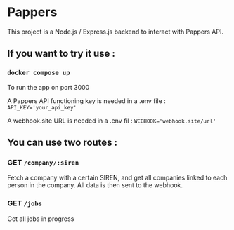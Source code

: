# Pappers

This project is a Node.js / Express.js backend to interact with Pappers API.

## If you want to try it use :

### `docker compose up`

To run the app on port 3000

A Pappers API functioning key is needed in a .env file : `API_KEY='your_api_key'`

A webhook.site URL is needed in a .env fil : `WEBHOOK='webhook.site/url'`

## You can use two routes :

### GET `/company/:siren`

Fetch a company with a certain SIREN, and get all companies linked to each person in the company.
All data is then sent to the webhook.

### GET `/jobs`

Get all jobs in progress
